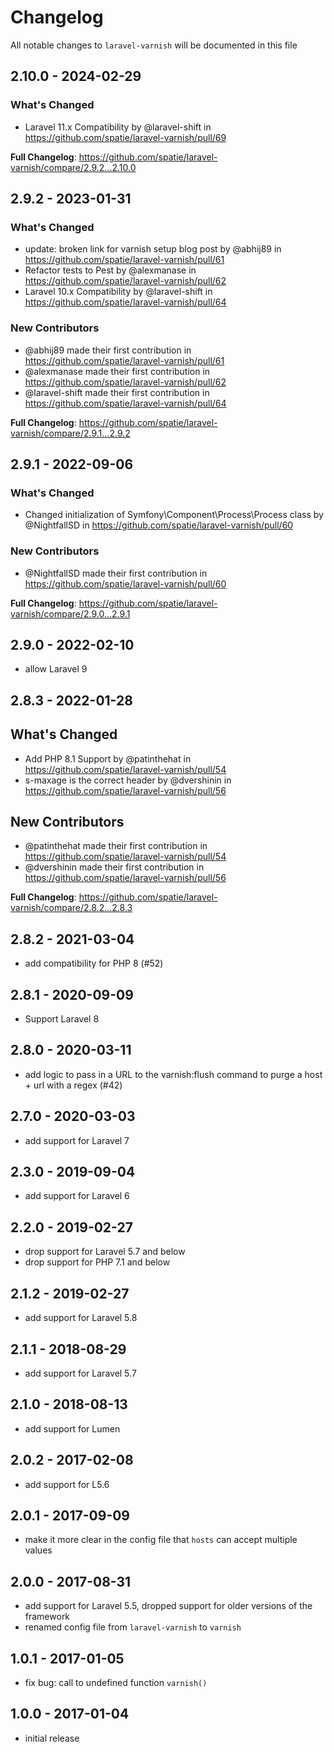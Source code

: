 # Changelog

All notable changes to `laravel-varnish` will be documented in this file

## 2.10.0 - 2024-02-29

### What's Changed

* Laravel 11.x Compatibility by @laravel-shift in https://github.com/spatie/laravel-varnish/pull/69

**Full Changelog**: https://github.com/spatie/laravel-varnish/compare/2.9.2...2.10.0

## 2.9.2 - 2023-01-31

### What's Changed

- update: broken link for varnish setup blog post by @abhij89 in https://github.com/spatie/laravel-varnish/pull/61
- Refactor tests to Pest by @alexmanase in https://github.com/spatie/laravel-varnish/pull/62
- Laravel 10.x Compatibility by @laravel-shift in https://github.com/spatie/laravel-varnish/pull/64

### New Contributors

- @abhij89 made their first contribution in https://github.com/spatie/laravel-varnish/pull/61
- @alexmanase made their first contribution in https://github.com/spatie/laravel-varnish/pull/62
- @laravel-shift made their first contribution in https://github.com/spatie/laravel-varnish/pull/64

**Full Changelog**: https://github.com/spatie/laravel-varnish/compare/2.9.1...2.9.2

## 2.9.1 - 2022-09-06

### What's Changed

- Changed initialization of Symfony\Component\Process\Process class  by @NightfallSD in https://github.com/spatie/laravel-varnish/pull/60

### New Contributors

- @NightfallSD made their first contribution in https://github.com/spatie/laravel-varnish/pull/60

**Full Changelog**: https://github.com/spatie/laravel-varnish/compare/2.9.0...2.9.1

## 2.9.0 - 2022-02-10

- allow Laravel 9

## 2.8.3 - 2022-01-28

## What's Changed

- Add PHP 8.1 Support by @patinthehat in https://github.com/spatie/laravel-varnish/pull/54
- s-maxage is the correct header by @dvershinin in https://github.com/spatie/laravel-varnish/pull/56

## New Contributors

- @patinthehat made their first contribution in https://github.com/spatie/laravel-varnish/pull/54
- @dvershinin made their first contribution in https://github.com/spatie/laravel-varnish/pull/56

**Full Changelog**: https://github.com/spatie/laravel-varnish/compare/2.8.2...2.8.3

## 2.8.2 - 2021-03-04

- add compatibility for PHP 8 (#52)

## 2.8.1 - 2020-09-09

- Support Laravel 8

## 2.8.0 - 2020-03-11

- add logic to pass in a URL to the varnish:flush command to purge a host + url with a regex (#42)

## 2.7.0 - 2020-03-03

- add support for Laravel 7

## 2.3.0 - 2019-09-04

- add support for Laravel 6

## 2.2.0 - 2019-02-27

- drop support for Laravel 5.7 and below
- drop support for PHP 7.1 and below

## 2.1.2 - 2019-02-27

- add support for Laravel 5.8

## 2.1.1 - 2018-08-29

- add support for Laravel 5.7

## 2.1.0 - 2018-08-13

- add support for Lumen

## 2.0.2 - 2017-02-08

- add support for L5.6

## 2.0.1 - 2017-09-09

- make it more clear in the config file that `hosts` can accept multiple values

## 2.0.0 - 2017-08-31

- add support for Laravel 5.5, dropped support for older versions of the framework
- renamed config file from `laravel-varnish` to `varnish`

## 1.0.1 - 2017-01-05

- fix bug: call to undefined function `varnish()`

## 1.0.0 - 2017-01-04

- initial release
